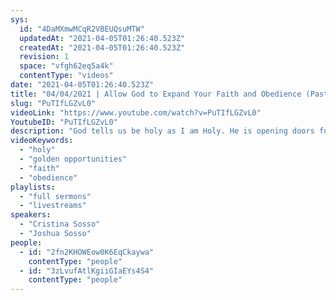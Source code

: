 ```yaml
---
sys:
  id: "4DaMXmwMCqR2VBEUQsuMTW"
  updatedAt: "2021-04-05T01:26:40.523Z"
  createdAt: "2021-04-05T01:26:40.523Z"
  revision: 1
  space: "vfgh62eq5a4k"
  contentType: "videos"
date: "2021-04-05T01:26:40.523Z"
title: "04/04/2021 | Allow God to Expand Your Faith and Obedience (Pastor Joshua Sosso)"
slug: "PuTIfLGZvL0"
videoLink: "https://www.youtube.com/watch?v=PuTIfLGZvL0"
YoutubeID: "PuTIfLGZvL0"
description: "God tells us be holy as I am Holy. He is opening doors for us, golden opportunities and He requires a certain amount of obedience from us and faith put into action. If we truly acted as if we believed God as we say, then the way we carry out our life would look very different. Our opinions and schedules wouldn't be our top priority. Pastor Josh encourages us to allow God to lead you this week. Submit yourself to Him and put your faith and obedience into action. Consecrate yourself as the Israelites were instructed by Joshua in Joshua 3:5, \"Consecrate yourselves, for tomorrow the Lord will do amazing things among you.\" This sermon was delivered by Pastor Joshua Sosso at Freedom Fellowship Church International on April 4, 2021."
videoKeywords:
  - "holy"
  - "golden opportunities"
  - "faith"
  - "obedience"
playlists:
  - "full sermons"
  - "livestreams"
speakers:
  - "Cristina Sosso"
  - "Joshua Sosso"
people:
  - id: "2fn2KHOWEow0K6EqCkaywa"
    contentType: "people"
  - id: "3zLvufAtlKgiiGIaEYs4S4"
    contentType: "people"
---
```

